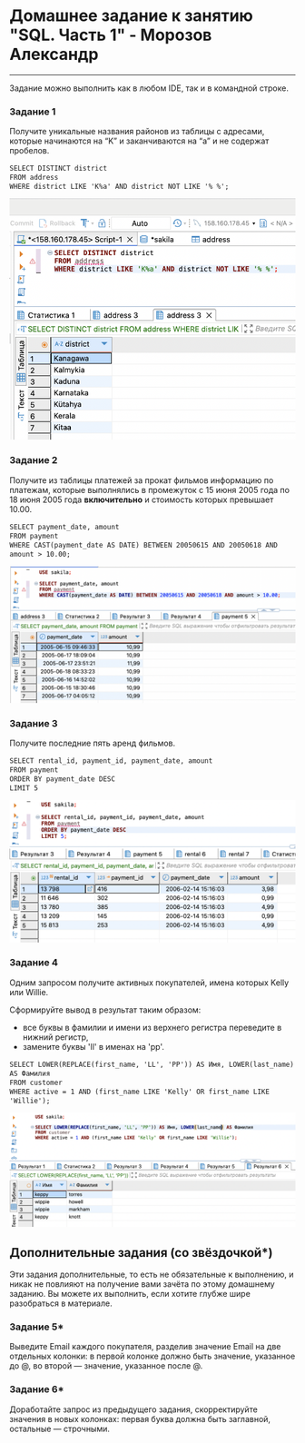 # Домашнее задание к занятию "SQL. Часть 1" - Морозов Александр

---

Задание можно выполнить как в любом IDE, так и в командной строке.

### Задание 1

Получите уникальные названия районов из таблицы с адресами, которые начинаются на “K” и заканчиваются на “a” и не содержат пробелов.

```
SELECT DISTINCT district  
FROM address 
WHERE district LIKE 'K%a' AND district NOT LIKE '% %'; 
```

![alt text](https://github.com/Mars12121/hw-12-03/blob/main/img/1.png)

### Задание 2

Получите из таблицы платежей за прокат фильмов информацию по платежам, которые выполнялись в промежуток с 15 июня 2005 года по 18 июня 2005 года **включительно** и стоимость которых превышает 10.00.

```
SELECT payment_date, amount 
FROM payment
WHERE CAST(payment_date AS DATE) BETWEEN 20050615 AND 20050618 AND amount > 10.00; 
```

![alt text](https://github.com/Mars12121/hw-12-03/blob/main/img/2.png)

### Задание 3

Получите последние пять аренд фильмов.

```
SELECT rental_id, payment_id, payment_date, amount
FROM payment
ORDER BY payment_date DESC
LIMIT 5
```

![alt text](https://github.com/Mars12121/hw-12-03/blob/main/img/3.png)

### Задание 4

Одним запросом получите активных покупателей, имена которых Kelly или Willie. 

Сформируйте вывод в результат таким образом:
- все буквы в фамилии и имени из верхнего регистра переведите в нижний регистр,
- замените буквы 'll' в именах на 'pp'.

```
SELECT LOWER(REPLACE(first_name, 'LL', 'PP')) AS Имя, LOWER(last_name) AS Фамилия
FROM customer
WHERE active = 1 AND (first_name LIKE 'Kelly' OR first_name LIKE 'Willie');
```

![alt text](https://github.com/Mars12121/hw-12-03/blob/main/img/4.png)

## Дополнительные задания (со звёздочкой*)
Эти задания дополнительные, то есть не обязательные к выполнению, и никак не повлияют на получение вами зачёта по этому домашнему заданию. Вы можете их выполнить, если хотите глубже шире разобраться в материале.

### Задание 5*

Выведите Email каждого покупателя, разделив значение Email на две отдельных колонки: в первой колонке должно быть значение, указанное до @, во второй — значение, указанное после @.

### Задание 6*

Доработайте запрос из предыдущего задания, скорректируйте значения в новых колонках: первая буква должна быть заглавной, остальные — строчными.